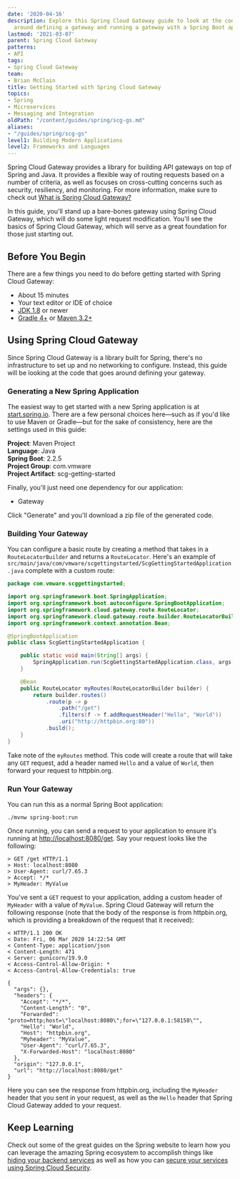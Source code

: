 ```yaml
---
date: '2020-04-16'
description: Explore this Spring Cloud Gateway guide to look at the code that goes
  around defining a gateway and running a gateway with a Spring Boot application.
lastmod: '2021-03-07'
parent: Spring Cloud Gateway
patterns:
- API
tags:
- Spring Cloud Gateway
team:
- Brian McClain
title: Getting Started with Spring Cloud Gateway
topics:
- Spring
- Microservices
- Messaging and Integration
oldPath: "/content/guides/spring/scg-gs.md"
aliases:
- "/guides/spring/scg-gs"
level1: Building Modern Applications
level2: Frameworks and Languages
---
```


Spring Cloud Gateway provides a library for building API gateways on top of Spring and Java. It provides a flexible way of routing requests based on a number of criteria, as well as focuses on cross-cutting concerns such as security, resiliency, and monitoring. For more information, make sure to check out [What is Spring Cloud Gateway?](../scg-what-is)

In this guide, you'll stand up a bare-bones gateway using Spring Cloud Gateway, which will do some light request modification. You'll see the basics of Spring Cloud Gateway, which will serve as a great foundation for those just starting out.

## Before You Begin

There are a few things you need to do before getting started with Spring Cloud Gateway:

- About 15 minutes
- Your text editor or IDE of choice
- [JDK 1.8](https://www.oracle.com/java/technologies/javase-downloads.html) or newer
- [Gradle 4+](https://gradle.org/install/) or [Maven 3.2+](https://maven.apache.org/download.cgi)

## Using Spring Cloud Gateway

Since Spring Cloud Gateway is a library built for Spring, there's no infrastructure to set up and no networking to configure. Instead, this guide will be looking at the code that goes around defining your gateway.

### Generating a New Spring Application

The easiest way to get started with a new Spring application is at [start.spring.io](https://start.spring.io/). There are a few personal choices here—such as if you'd like to use Maven or Gradle—but for the sake of consistency, here are the settings used in this guide:

**Project**: Maven Project  
**Language**: Java  
**Spring Boot**: 2.2.5  
**Project Group**: com.vmware  
**Project Artifact**: scg-getting-started

Finally, you'll just need one dependency for our application:

- Gateway

Click "Generate" and you'll download a zip file of the generated code.

### Building Your Gateway

You can configure a basic route by creating a method that takes in a `RouteLocatorBuilder` and returns a `RouteLocator`. Here's an example of `src/main/java/com/vmware/scgettingstarted/ScgGettingStartedApplication.java` complete with a custom route:

```java
package com.vmware.scggettingstarted;

import org.springframework.boot.SpringApplication;
import org.springframework.boot.autoconfigure.SpringBootApplication;
import org.springframework.cloud.gateway.route.RouteLocator;
import org.springframework.cloud.gateway.route.builder.RouteLocatorBuilder;
import org.springframework.context.annotation.Bean;

@SpringBootApplication
public class ScgGettingStartedApplication {

	public static void main(String[] args) {
		SpringApplication.run(ScgGettingStartedApplication.class, args);
	}

	@Bean
	public RouteLocator myRoutes(RouteLocatorBuilder builder) {
		return builder.routes()
			.route(p -> p
				.path("/get")
				.filters(f -> f.addRequestHeader("Hello", "World"))
				.uri("http://httpbin.org:80"))
			.build();
	}
}
```

Take note of the `myRoutes` method. This code will create a route that will take any `GET` request, add a header named `Hello` and a value of `World`, then forward your request to httpbin.org.

### Run Your Gateway

You can run this as a normal Spring Boot application:

`./mvnw spring-boot:run`

Once running, you can send a request to your application to ensure it's running at [http://localhost:8080/get](http://localhost:8080/get). Say your request looks like the following:

```
> GET /get HTTP/1.1
> Host: localhost:8080
> User-Agent: curl/7.65.3
> Accept: */*
> MyHeader: MyValue
```

You've sent a `GET` request to your application, adding a custom header of `MyHeader` with a value of `MyValue`. Spring Cloud Gateway will return the following response (note that the body of the response is from httpbin.org, which is providing a breakdown of the request that it received):

```
< HTTP/1.1 200 OK
< Date: Fri, 06 Mar 2020 14:22:54 GMT
< Content-Type: application/json
< Content-Length: 471
< Server: gunicorn/19.9.0
< Access-Control-Allow-Origin: *
< Access-Control-Allow-Credentials: true

{
  "args": {}, 
  "headers": {
    "Accept": "*/*", 
    "Content-Length": "0", 
    "Forwarded": "proto=http;host=\"localhost:8080\";for=\"127.0.0.1:58158\"", 
    "Hello": "World", 
    "Host": "httpbin.org", 
    "Myheader": "MyValue", 
    "User-Agent": "curl/7.65.3", 
    "X-Forwarded-Host": "localhost:8080"
  }, 
  "origin": "127.0.0.1", 
  "url": "http://localhost:8080/get"
}
```

Here you can see the response from httpbin.org, including the `MyHeader` header that you sent in your request, as well as the `Hello` header that Spring Cloud Gateway added to your request.

## Keep Learning

Check out some of the great guides on the Spring website to learn how you can leverage the amazing Spring ecosystem to accomplish things like [hiding your backend services](https://spring.io/blog/2019/07/01/hiding-services-runtime-discovery-with-spring-cloud-gateway) as well as how you can [secure your services using Spring Cloud Security](https://spring.io/blog/2019/08/16/securing-services-with-spring-cloud-gateway).